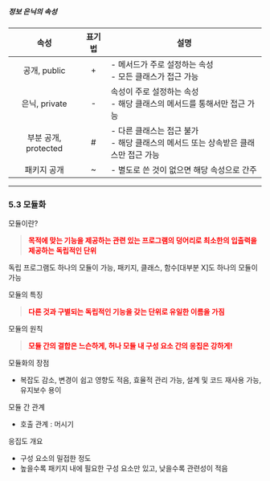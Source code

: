 <head>
  <style>
    .impotant {
    color: red;
    font-weight: bold;
}
  </style>
</head>

##### 정보 은닉의 속성  
|속성|표기법|설명|
|:---:|:---:|---|
|공개, public|+|- 메서드가 주로 설정하는 속성<br>- 모든 클래스가 접근 가능|
|은닉, private|-|속성이 주로 설정하는 속성<br>- 해당 클래스의 메서드를 통해서만 접근 가능|
|부분 공개, protected|#|- 다른 클래스는 접근 불가<br>- 해당 클래스의 메서드 또는 상속받은 클래스만 접근 가능|
|패키지 공개|~|- 별도로 쓴 것이 없으면 해당 속성으로 간주|

---
### 5.3 모듈화
모듈이란?
> <span class = impotant>목적에 맞는 기능을 제공하는 관련 있는 프로그램의 덩어리로 최소한의 입출력을 제공하는 독립적인 단위</span>

독립 프로그램도 하나의 모듈이 가능, 패키지, 클래스, 함수[대부분 X]도 하나의 모듈이 가능

모듈의 특징
> <span class = impotant>다른 것과 구별되는 독립적인 기능을 갖는 단위로 유일한 이름을 가짐</span>

모듈의 원칙
> <span class = impotant>모듈 간의 결합은 느슨하게, 허나 모듈 내 구성 요소 간의 응집은 강하게!</span>

모듈화의 장점
- 복잡도 감소, 변경이 쉽고 영향도 적음, 효율적 관리 가능, 설계 및 코드 재사용 가능, 유지보수 용이

모듈 간 관계
- 호출 관계 : 머시기

응집도 개요
- 구성 요소의 밀접한 정도
- 높을수록 패키지 내에 필요한 구성 요소만 있고, 낮을수록 관련성이 적음
